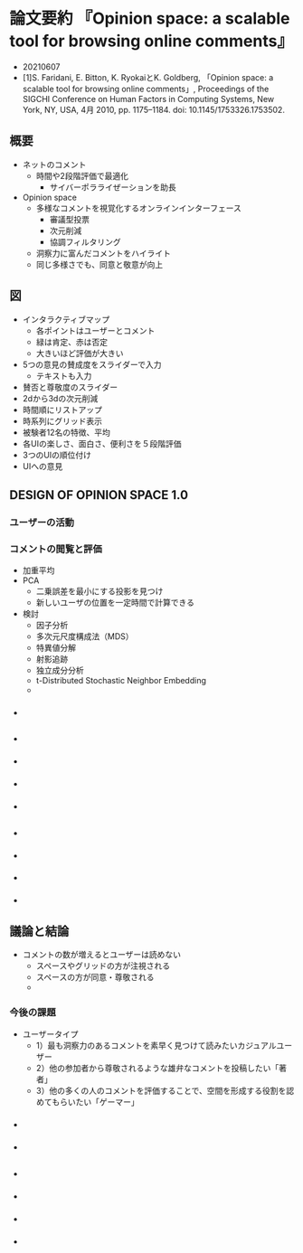 <!-- tex script for md -->
<script type="text/javascript" async src="https://cdnjs.cloudflare.com/ajax/libs/mathjax/2.7.7/MathJax.js?config=TeX-MML-AM_CHTML">
</script>
<script type="text/x-mathjax-config">
 MathJax.Hub.Config({
 tex2jax: {
 inlineMath: [['$', '$'] ],
 displayMath: [ ['$$','$$'], ["\\[","\\]"] ]
 }
 });
</script>

# 論文要約 『Opinion space: a scalable tool for browsing online comments』

- 20210607
- [1]S. Faridani, E. Bitton, K. RyokaiとK. Goldberg, 「Opinion space: a scalable tool for browsing online comments」, Proceedings of the SIGCHI Conference on Human Factors in Computing Systems, New York, NY, USA, 4月 2010, pp. 1175–1184. doi: 10.1145/1753326.1753502.

<!-- -------------------- -->

## 概要
- ネットのコメント
    - 時間や2段階評価で最適化
        - サイバーポラライぜーションを助長
- Opinion space
    - 多様なコメントを視覚化するオンラインインターフェース
        - 審議型投票
        - 次元削減
        - 協調フィルタリング
    - 洞察力に富んだコメントをハイライト
    - 同じ多様さでも、同意と敬意が向上

## 図
- インタラクティブマップ
    - 各ポイントはユーザーとコメント
    - 緑は肯定、赤は否定
    - 大きいほど評価が大きい
- 5つの意見の賛成度をスライダーで入力
    - テキストも入力
- 賛否と尊敬度のスライダー
- 2dから3dの次元削減
- 時間順にリストアップ
- 時系列にグリッド表示
- 被験者12名の特徴、平均
- 各UIの楽しさ、面白さ、便利さを５段階評価
- 3つのUIの順位付け
- UIへの意見

<!-- -------------------- -->

## DESIGN OF OPINION SPACE 1.0 

### ユーザーの活動 

### コメントの閲覧と評価 
- 加重平均
- PCA
    - 二乗誤差を最小にする投影を見つけ
    - 新しいユーザの位置を一定時間で計算できる
- 検討
    - 因子分析
    - 多次元尺度構成法（MDS）
    - 特異値分解
    - 射影追跡
    - 独立成分分析
    - t-Distributed Stochastic Neighbor Embedding
    - 

### 
- 

<!-- -------------------- -->

## 
- 

### 
- 

### 
- 

### 
- 

<!-- -------------------- -->

## 
- 

### 
- 

### 
- 

### 
- 

<!-- -------------------- -->

## 議論と結論
- コメントの数が増えるとユーザーは読めない
    - スペースやグリッドの方が注視される
    - スペースの方が同意・尊敬される
    - 

### 今後の課題
- ユーザータイプ
    - 1）最も洞察力のあるコメントを素早く見つけて読みたいカジュアルユーザー
    - 2）他の参加者から尊敬されるような雄弁なコメントを投稿したい「著者」
    - 3）他の多くの人のコメントを評価することで、空間を形成する役割を認めてもらいたい「ゲーマー」

### 
- 

### 
- 

<!-- -------------------- -->

## 
- 

### 
- 

### 
- 

### 
- 


